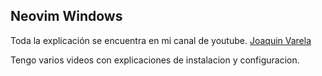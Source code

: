 ## Neovim Windows

Toda la explicación se encuentra en mi canal de youtube. [Joaquin Varela ](https://www.youtube.com/channel/UCw1Ipy5_P1OL0zUJMfYC7-A)

Tengo varios videos con explicaciones de instalacion y configuracion.
